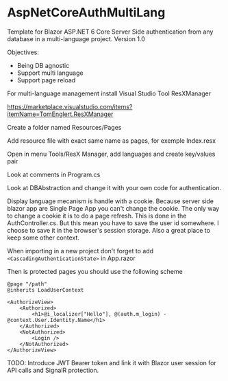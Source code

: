 # AspNetCoreAuthMultiLang
Template for Blazor ASP.NET 6 Core Server Side authentication from any database in a multi-language project.
Version 1.0

Objectives:
- Being DB agnostic
- Support multi language
- Support page reload

For multi-language management install Visual Studio Tool ResXManager

https://marketplace.visualstudio.com/items?itemName=TomEnglert.ResXManager

Create a folder named Resources/Pages

Add resource file with exact same name as pages, for exemple Index.resx

Open in menu Tools/ResX Manager, add languages and create key/values pair

Look at comments in Program.cs

Look at DBAbstraction and change it with your own code for authentication.

Display language mecanism is handle with a cookie. Because server side blazor app are Single Page App you can't change the cookie. The only way to change a cookie it is to do a page refresh. This is done in the AuthController.cs. But this mean you have to save the user id somewhere. I choose to save it in the browser's session storage. Also a great place to keep some other context.

When importing in a new project don't forget to add ```<CascadingAuthenticationState>``` in App.razor

Then is protected pages you should use the following scheme

```
@page "/path"
@inherits LoadUserContext

<AuthorizeView>
    <Authorized>
        <h1>@i_localizer["Hello"], @(auth.m_login) - @context.User.Identity.Name</h1>
    </Authorized>
    <NotAuthorized>
        <Login />
    </NotAuthorized>
</AuthorizeView>
```


TODO: Introduce JWT Bearer token and link it with Blazor user session for API calls and SignalR protection.